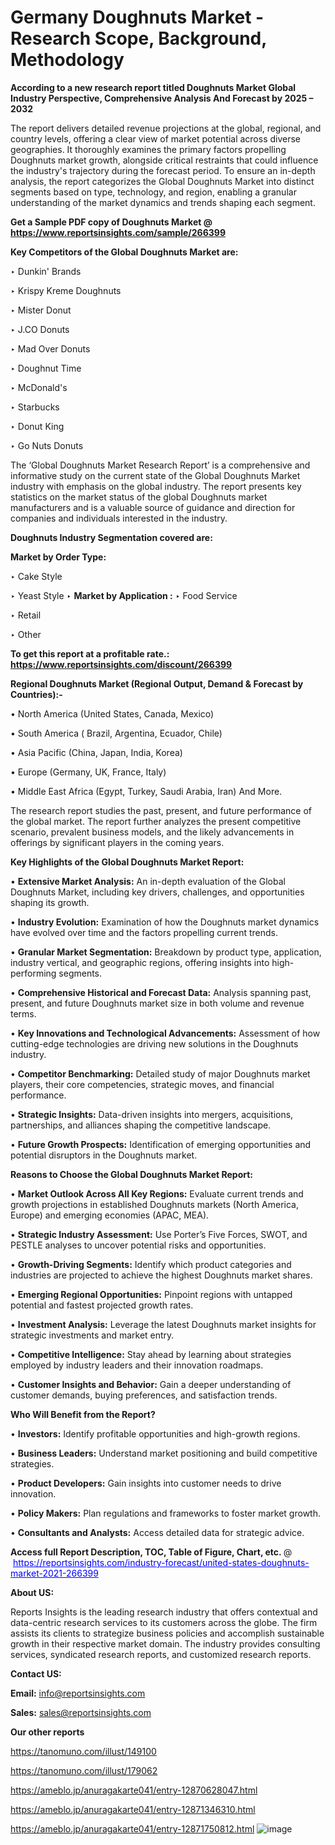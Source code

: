 # Germany Doughnuts Market - Research Scope, Background, Methodology

<strong>According to a new research report titled Doughnuts Market Global Industry Perspective, Comprehensive Analysis And Forecast by 2025 – 2032</strong>

The report delivers detailed revenue projections at the global, regional, and country levels, offering a clear view of market potential across diverse geographies. It thoroughly examines the primary factors propelling Doughnuts market growth, alongside critical restraints that could influence the industry's trajectory during the forecast period. To ensure an in-depth analysis, the report categorizes the Global Doughnuts Market into distinct segments based on type, technology, and region, enabling a granular understanding of the market dynamics and trends shaping each segment.

<strong>Get a Sample PDF copy of Doughnuts Market </strong><strong>@<a href=https://www.reportsinsights.com/sample/266399 style=color:#0000ff;> https://www.reportsinsights.com/sample/266399</a></strong></font>

<strong>Key Competitors of the Global Doughnuts Market are:</strong>

‣ Dunkin' Brands

‣ Krispy Kreme Doughnuts

‣ Mister Donut

‣ J.CO Donuts

‣ Mad Over Donuts

‣ Doughnut Time

‣ McDonald's

‣ Starbucks

‣ Donut King

‣ Go Nuts Donuts

The ‘Global Doughnuts Market Research Report’ is a comprehensive and informative study on the current state of the Global Doughnuts Market industry with emphasis on the global industry. The report presents key statistics on the market status of the global Doughnuts market manufacturers and is a valuable source of guidance and direction for companies and individuals interested in the industry.

<strong>Doughnuts Industry Segmentation covered are:</strong>

<strong>Market by Order Type: </strong>

‣ Cake Style

‣ Yeast Style
‣ 
<strong>Market by Application :</strong>
‣ Food Service

‣ Retail

‣ Other

<strong>To get this report at a profitable rate.: <a href=https://www.reportsinsights.com/discount/266399 style=color:#0000ff;>https://www.reportsinsights.com/discount/266399</a></strong></font>

<strong>Regional Doughnuts Market (Regional Output, Demand &amp; Forecast by Countries):-</strong>

• North America (United States, Canada, Mexico)

• South America ( Brazil, Argentina, Ecuador, Chile)

• Asia Pacific (China, Japan, India, Korea)

• Europe (Germany, UK, France, Italy)

• Middle East Africa (Egypt, Turkey, Saudi Arabia, Iran) And More.

The research report studies the past, present, and future performance of the global market. The report further analyzes the present competitive scenario, prevalent business models, and the likely advancements in offerings by significant players in the coming years.

<strong>Key Highlights of the Global Doughnuts Market Report:</strong>

• <strong>Extensive Market Analysis:</strong> An in-depth evaluation of the Global Doughnuts Market, including key drivers, challenges, and opportunities shaping its growth.

• <strong>Industry Evolution:</strong> Examination of how the Doughnuts market dynamics have evolved over time and the factors propelling current trends.

• <strong>Granular Market Segmentation:</strong> Breakdown by product type, application, industry vertical, and geographic regions, offering insights into high-performing segments.

• <strong>Comprehensive Historical and Forecast Data:</strong> Analysis spanning past, present, and future Doughnuts market size in both volume and revenue terms.

• <strong>Key Innovations and Technological Advancements:</strong> Assessment of how cutting-edge technologies are driving new solutions in the Doughnuts industry.

• <strong>Competitor Benchmarking:</strong> Detailed study of major Doughnuts market players, their core competencies, strategic moves, and financial performance.

• <strong>Strategic Insights:</strong> Data-driven insights into mergers, acquisitions, partnerships, and alliances shaping the competitive landscape.

• <strong>Future Growth Prospects:</strong> Identification of emerging opportunities and potential disruptors in the Doughnuts market.

<strong>Reasons to Choose the Global Doughnuts Market Report:</strong>

• <strong>Market Outlook Across All Key Regions:</strong> Evaluate current trends and growth projections in established Doughnuts markets (North America, Europe) and emerging economies (APAC, MEA).

• <strong>Strategic Industry Assessment:</strong> Use Porter’s Five Forces, SWOT, and PESTLE analyses to uncover potential risks and opportunities.

• <strong>Growth-Driving Segments:</strong> Identify which product categories and industries are projected to achieve the highest Doughnuts market shares.

• <strong>Emerging Regional Opportunities:</strong> Pinpoint regions with untapped potential and fastest projected growth rates.

• <strong>Investment Analysis:</strong> Leverage the latest Doughnuts market insights for strategic investments and market entry.

• <strong>Competitive Intelligence:</strong> Stay ahead by learning about strategies employed by industry leaders and their innovation roadmaps.

• <strong>Customer Insights and Behavior:</strong> Gain a deeper understanding of customer demands, buying preferences, and satisfaction trends.

<strong>Who Will Benefit from the Report?</strong>

• <strong>Investors:</strong> Identify profitable opportunities and high-growth regions.

• <strong>Business Leaders:</strong> Understand market positioning and build competitive strategies.

• <strong>Product Developers:</strong> Gain insights into customer needs to drive innovation.

• <strong>Policy Makers:</strong> Plan regulations and frameworks to foster market growth.

• <strong>Consultants and Analysts:</strong> Access detailed data for strategic advice.
</ul>
<strong>Access full Report Description, TOC, Table of Figure, Chart, etc. </strong>@  <a href=https://reportsinsights.com/industry-forecast/united-states-doughnuts-market-2021-266399 style=color:#0000ff;>https://reportsinsights.com/industry-forecast/united-states-doughnuts-market-2021-266399</a></font>

<strong><strong>About US</strong>:</strong>

Reports Insights is the leading research industry that offers contextual and data-centric research services to its customers across the globe. The firm assists its clients to strategize business policies and accomplish sustainable growth in their respective market domain. The industry provides consulting services, syndicated research reports, and customized research reports.

<strong>Contact US:</strong>

<p class=""""><b>Email:</b> <a href=mailto:info@reportsinsights.com>info@reportsinsights.com</a></p>
<p class=""""><b>Sales:</b> <a href=mailto:sales@reportsinsights.com>sales@reportsinsights.com</a></p>

<strong>Our other reports</strong>

<a href=https://tanomuno.com/illust/149100>https://tanomuno.com/illust/149100</a>

<a href=https://tanomuno.com/illust/179062>https://tanomuno.com/illust/179062</a>

<a href=https://ameblo.jp/anuragakarte041/entry-12870628047.html>https://ameblo.jp/anuragakarte041/entry-12870628047.html</a>

<a href=https://ameblo.jp/anuragakarte041/entry-12871346310.html>https://ameblo.jp/anuragakarte041/entry-12871346310.html</a>

<a href=https://ameblo.jp/anuragakarte041/entry-12871750812.html>https://ameblo.jp/anuragakarte041/entry-12871750812.html</a>
![image](https://github.com/user-attachments/assets/d223d789-50f3-4d40-ba6c-b7bda1514171)
